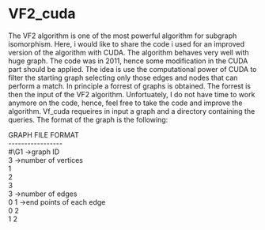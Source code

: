 # VF2_cuda
The VF2 algorithm is one of the most powerful algorithm for subgraph isomorphism.
Here, i would like to share the code i used for an improved version of the algorithm with CUDA.
The algorithm behaves very well with huge graph.
The code was in 2011, hence some modification in the CUDA part should be applied.
The idea is use the computational power of CUDA to filter the starting graph selecting only those edges and nodes that can perform a match. 
In principle a forrest of graphs is obtained. The forrest is then the input of the VF2 algorithm.
Unfortuately, I do not have time to work anymore on the code, hence, feel free to take the code and improve the algorithm.
Vf_cuda requeires in input a graph and a directory containing the queries. The format of the graph is the following:

GRAPH FILE FORMAT<br />
-----------------<br />
#\G1                     ->graph ID<br />
3                       ->number of vertices<br />
1<br />
2<br />
3<br />
3                       ->number of edges<br />
0 1 	                  ->end points of each edge<br />
0 2 <br />
1 2<br />

